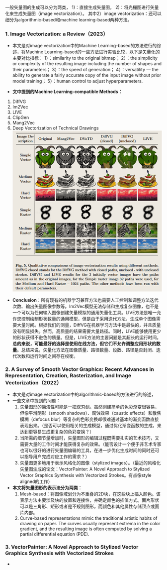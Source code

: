 一般矢量图的生成可以分为两类，
1)：直接生成矢量图，
2)：将光栅图进行矢量化来生成矢量图（image vectorization）。
其中2）image vectorization：还可以细分为algorithmic-based和machine learning-based两种方法。
### 1. Image Vectorization: a Review（2023）
- 本文是对image vectorization中的Machine Learning-based的方法进行的综述，将Machine Learning-based的一些方法进行实验比较，以下是矢量化的主要对比指标：
  1）：similarity to the original bitmap；
  2）：the simplicity or complexity of the resulting image including the number of shapes and their parameters；
  3）：the speed of generation；
  4）：versatility — the ability to generate a fairly accurate copy of the input image without prior model training；
  5）：human control to adjust hyperparameters.

- **文中提到的Machine Learning-compatible Methods：**
1. DiffVG
2. Im2Vec
3. LIVE
4. ClipGen
5. Mang2Vec
6. Deep Vectorization of Technical Drawings
![image.png](https://raw.githubusercontent.com/Young-Allen/pic/main/20240721203140.png)
- **Conclusion**：所有现有的机器学习兼容方法也需要人工控制和调整方法迭代次数、输出矢量图像参数等。Im2Vec模型无法存储和生成复杂图像，也不是一个可以为任何输入图像创建矢量模拟的通用矢量化工具。LIVE方法是唯一允许您控制绘制形状数量的通用模型，但是由于采用迭代方法，生成单个图像需要大量时间。根据我们的测量，DiffVG在机器学习方法中是最快的，并且质量没有明显损失。然而，高质量的结果需要大量路径。同时，LIVE能够使用更少的形状获得不逊色的质量。但是，LIVE方法的主要问题是其超长的运行时间。**总的来说，可能最好的选择是使用在线方法，但它们不允许调整应用形状的数量**。总结来说，矢量化方法在图像质量、路径数量、段数、路径是否封闭、迭代次数和运行时间之间存在权衡。
### 2. A Survey of Smooth Vector Graphics: Recent Advances in Representation, Creation, Rasterization, and Image Vectorization（2022）
- 本文是对image vectorization中的algorithmic-based的方法进行的综述，
- 一些文章中提到的问题：
  1. 矢量图形的简洁性可能是一把双刃剑。虽然创建简单的色彩渐变很容易，但像平滑阴影（smooth shadows）、腐蚀效果（caustic effects）和散焦模糊（defocus blur）等复杂的色彩变换却很难通过基本的渐变函数直接表现出来。（是否可以使用相关的生成模型，通过优化渐变函数的生成，来达到更容易生成更复杂的色彩变换？）
  2. 当所需的细节量增加时，矢量图形的编辑过程既需要扎实的艺术技巧，又需要大量的工作时间才能获得复杂的效果。（能否设计一个便于非艺术专家也可以很好的进行矢量图编辑的工具，在进一步优化生成时间的同时还可以指导用户完成对应工作的需求？）
  3. 矢量图更多地用于表示风格化的图像（stylized images）。（最近的风格化矢量图生成的论文：VectorPainter: A Novel Approach to Stylized Vector Graphics Synthesis with Vectorized Strokes。有点像style aligned的工作）
- **本文将矢量图形的表示法分为两类**：
  1. Mesh-based：将图像域划分为不重叠的2D块，在这些块上插入颜色。该表示方法主要涉及块的放置和连接性，并确定颜色的插值方式。面片形状可以是三角形、矩形或者是不规则图形，而颜色和其他属性存储顶点或面片内部。
  2. Curve-based representations mimic the traditional artistic habits of drawing on paper. The curves usually represent extrema in the color gradient, and the resulting image is often computed by solving a partial differential equation (PDE).

### 3. VectorPainter: A Novel Approach to Stylized Vector Graphics Synthesis with Vectorized Strokes
- 
